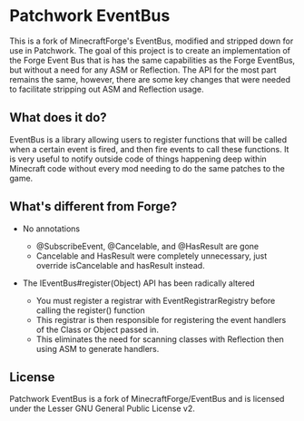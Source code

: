 # Patchwork EventBus

This is a fork of MinecraftForge's EventBus, modified and stripped down for use in Patchwork. The goal of this project
is to create an implementation of the Forge Event Bus that is has the same capabilities as the Forge EventBus, but
without a need for any ASM or Reflection. The API for the most part remains the same, however, there are some key
changes that were needed to facilitate stripping out ASM and Reflection usage.


## What does it do?

EventBus is a library allowing users to register functions that will be called when a certain event is fired, and then
fire events to call these functions. It is very useful to notify outside code of things happening deep within Minecraft
code without every mod needing to do the same patches to the game.


## What's different from Forge?

* No annotations
    * @SubscribeEvent, @Cancelable, and @HasResult are gone
    * Cancelable and HasResult were completely unnecessary, just override isCancelable and hasResult instead.

* The IEventBus#register(Object) API has been radically altered
    * You must register a registrar with EventRegistrarRegistry before calling the register() function
    * This registrar is then responsible for registering the event handlers of the Class or Object passed in.
    * This eliminates the need for scanning classes with Reflection then using ASM to generate handlers.
 

## License

Patchwork EventBus is a fork of MinecraftForge/EventBus and is licensed under the Lesser GNU General Public License v2.
